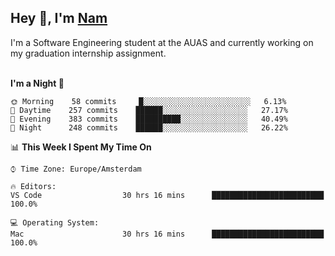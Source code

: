 <h2>Hey 👋, I'm <a href="https://namtphan.github.io/">Nam</a></h2>
I'm a Software Engineering student at the AUAS and currently working on my graduation internship assignment.
<br/><br/>
<!-- Most used languages stats -->
<!-- [![Top Langs](https://github-readme-stats.vercel.app/api/top-langs/?username=namtphan&layout=compact)](https://github.com/namtphan2/github-readme-stats) -->
  
<!--START_SECTION:waka-->
**I'm a Night 🦉** 

```text
🌞 Morning    58 commits     █░░░░░░░░░░░░░░░░░░░░░░░░   6.13% 
🌆 Daytime    257 commits    ██████░░░░░░░░░░░░░░░░░░░   27.17% 
🌃 Evening    383 commits    ██████████░░░░░░░░░░░░░░░   40.49% 
🌙 Night      248 commits    ██████░░░░░░░░░░░░░░░░░░░   26.22%

```


📊 **This Week I Spent My Time On** 

```text
⌚︎ Time Zone: Europe/Amsterdam

🔥 Editors: 
VS Code                  30 hrs 16 mins      █████████████████████████   100.0%

💻 Operating System: 
Mac                      30 hrs 16 mins      █████████████████████████   100.0%

```


<!--END_SECTION:waka-->
